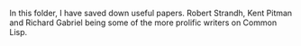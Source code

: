 In this folder, I have saved down useful papers. Robert Strandh, Kent Pitman and Richard Gabriel being some of the more prolific writers on Common Lisp.
